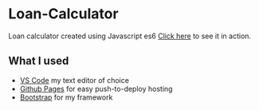 # Loan-Calculator
Loan calculator created using Javascript es6
[Click here](https://jacobwebster.github.io/Loan-Calculator/) to see it in action.

## What I used
- [VS Code](https://code.visualstudio.com/) my text editor of choice
- [Github Pages](https://pages.github.com/) for easy push-to-deploy hosting
- [Bootstrap](https://getbootstrap.com//) for my framework

